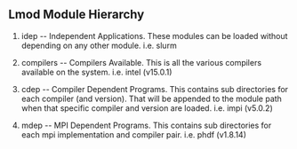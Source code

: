 Lmod Module Hierarchy
---------------------

1) idep  -- Independent Applications.
   These modules can be loaded without depending on any other module.
   i.e. slurm

2) compilers -- Compilers Available.
   This is all the various compilers available on the system.
   i.e. intel (v15.0.1)

2) cdep -- Compiler Dependent Programs.
   This contains sub directories for each compiler (and version). That
   will be appended to the module path when that specific compiler and
   version are loaded. 
   i.e. impi (v5.0.2)

3) mdep -- MPI Dependent Programs.
   This contains sub directories for each mpi implementation and compiler pair.
   i.e. phdf (v1.8.14)


